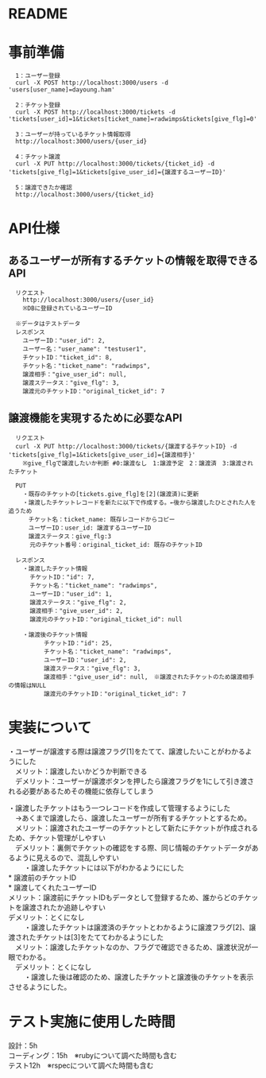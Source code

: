 # README

# 事前準備
```
  1：ユーザー登録
  curl -X POST http://localhost:3000/users -d 'users[user_name]=dayoung.ham'

  2：チケット登録
  curl -X POST http://localhost:3000/tickets -d 'tickets[user_id]=1&tickets[ticket_name]=radwimps&tickets[give_flg]=0'

  3：ユーザーが持っているチケット情報取得
  http://localhost:3000/users/{user_id}

  4：チケット譲渡
  curl -X PUT http://localhost:3000/tickets/{ticket_id} -d 'tickets[give_flg]=1&tickets[give_user_id]={譲渡するユーザーID}'

  5：譲渡できたか確認
  http://localhost:3000/users/{ticket_id}
```

# API仕様
  ## あるユーザーが所有するチケットの情報を取得できるAPI
```
  リクエスト
    http://localhost:3000/users/{user_id}
    ※DBに登録されているユーザーID
```

```
  ※データはテストデータ
  レスポンス
    ユーザーID："user_id": 2,
    ユーザー名："user_name": "testuser1",
    チケットID："ticket_id": 8,
    チケット名："ticket_name": "radwimps",
    譲渡相手："give_user_id": null,
    譲渡ステータス："give_flg": 3,
    譲渡元のチケットID："original_ticket_id": 7
```

  ## 譲渡機能を実現するために必要なAPI
```
  リクエスト
  curl -X PUT http://localhost:3000/tickets/{譲渡するチケットID} -d 'tickets[give_flg]=1&tickets[give_user_id]={譲渡相手}'
    ※give_flgで譲渡したいか判断 #0:譲渡なし　1:譲渡予定　2：譲渡済　3:譲渡されたチケット

  PUT
    ・既存のチケットの[tickets.give_flg]を[2](譲渡済)に更新
    ・譲渡したチケットレコードを新たに以下で作成する。←後から譲渡したひとされた人を追うため
    　チケット名：ticket_name: 既存レコードからコピー
    　ユーザーID：user_id: 譲渡するユーザーID
    　譲渡ステータス：give_flg:3
      元のチケット番号：original_ticket_id: 既存のチケットID
  ```

  ```
    レスポンス
      ・譲渡したチケット情報
        チケットID："id": 7,
        チケット名："ticket_name": "radwimps",
        ユーザーID："user_id": 1,
        譲渡ステータス："give_flg": 2,
        譲渡相手："give_user_id": 2,
        譲渡元のチケットID："original_ticket_id": null

      ・譲渡後のチケット情報
            チケットID："id": 25,
            チケット名："ticket_name": "radwimps",
            ユーザーID："user_id": 2,
            譲渡ステータス："give_flg": 3,
            譲渡相手："give_user_id": null,　※譲渡されたチケットのため譲渡相手の情報はNULL
            譲渡元のチケットID："original_ticket_id": 7
  ```

# 実装について
  ・ユーザーが譲渡する際は譲渡フラグ[1]をたてて、譲渡したいことがわかるようにした  
  　メリット：譲渡したいかどうか判断できる  
  　デメリット：ユーザーが譲渡ボタンを押したら譲渡フラグを1にして引き渡される必要があるためその機能に依存してしまう  

  ・譲渡したチケットはもう一つレコードを作成して管理するようにした  
  　→あくまで譲渡したら、譲渡したユーザーが所有するチケットとするため。  
  　メリット：譲渡されたユーザーのチケットとして新たにチケットが作成されるため、チケット管理がしやすい  
  　デメリット：裏側でチケットの確認をする際、同じ情報のチケットデータがあるように見えるので、混乱しやすい  
  　　
  ・譲渡したチケットには以下がわかるようににした  
    * 譲渡前のチケットID  
    * 譲渡してくれたユーザーID  
    メリット：譲渡前にチケットIDもデータとして登録するため、誰からどのチケットを譲渡されたか追跡しやすい  
    デメリット：とくになし  
　　
  ・譲渡したチケットは譲渡済のチケットとわかるように譲渡フラグ[2]、譲渡されたチケットは[3]をたててわかるようにした  
  　メリット：譲渡したチケットなのか、フラグで確認できるため、譲渡状況が一眼でわかる。  
  　デメリット：とくになし  
  　　
  ・譲渡した後は確認のため、譲渡したチケットと譲渡後のチケットを表示させるようにした。  

# テスト実施に使用した時間
  設計：5h  
  コーディング：15h　※rubyについて調べた時間も含む  
  テスト12h　※rspecについて調べた時間も含む  
